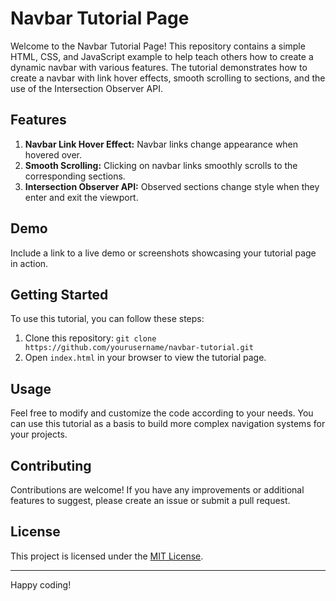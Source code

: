# Navbar Tutorial Page

Welcome to the Navbar Tutorial Page! This repository contains a simple HTML, CSS, and JavaScript example to help teach others how to create a dynamic navbar with various features. The tutorial demonstrates how to create a navbar with link hover effects, smooth scrolling to sections, and the use of the Intersection Observer API.

## Features

1. **Navbar Link Hover Effect:** Navbar links change appearance when hovered over.
2. **Smooth Scrolling:** Clicking on navbar links smoothly scrolls to the corresponding sections.
3. **Intersection Observer API:** Observed sections change style when they enter and exit the viewport.

## Demo

Include a link to a live demo or screenshots showcasing your tutorial page in action.

## Getting Started

To use this tutorial, you can follow these steps:

1. Clone this repository: `git clone https://github.com/yourusername/navbar-tutorial.git`
2. Open `index.html` in your browser to view the tutorial page.

## Usage

Feel free to modify and customize the code according to your needs. You can use this tutorial as a basis to build more complex navigation systems for your projects.

## Contributing

Contributions are welcome! If you have any improvements or additional features to suggest, please create an issue or submit a pull request.

## License

This project is licensed under the [MIT License](LICENSE).

---

Happy coding!
